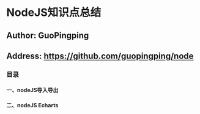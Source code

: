 NodeJS知识点总结
====
Author: GuoPingping
-----------------------
Address: https://github.com/guopingping/node
---------------------------------------------
### 目录
#### 一、nodeJS导入导出
#### 二、nodeJS Echarts
